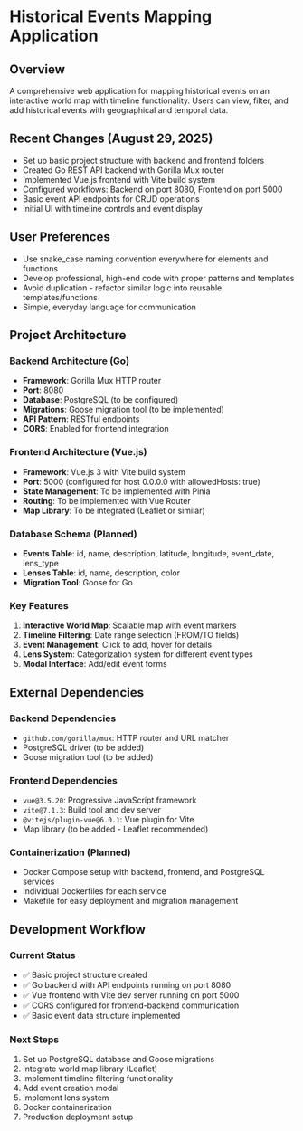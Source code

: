 # Historical Events Mapping Application

## Overview

A comprehensive web application for mapping historical events on an interactive world map with timeline functionality. Users can view, filter, and add historical events with geographical and temporal data.

## Recent Changes (August 29, 2025)

- Set up basic project structure with backend and frontend folders
- Created Go REST API backend with Gorilla Mux router
- Implemented Vue.js frontend with Vite build system
- Configured workflows: Backend on port 8080, Frontend on port 5000
- Basic event API endpoints for CRUD operations
- Initial UI with timeline controls and event display

## User Preferences

- Use snake_case naming convention everywhere for elements and functions
- Develop professional, high-end code with proper patterns and templates
- Avoid duplication - refactor similar logic into reusable templates/functions
- Simple, everyday language for communication

## Project Architecture

### Backend Architecture (Go)
- **Framework**: Gorilla Mux HTTP router
- **Port**: 8080
- **Database**: PostgreSQL (to be configured)
- **Migrations**: Goose migration tool (to be implemented)
- **API Pattern**: RESTful endpoints
- **CORS**: Enabled for frontend integration

### Frontend Architecture (Vue.js)
- **Framework**: Vue.js 3 with Vite build system
- **Port**: 5000 (configured for host 0.0.0.0 with allowedHosts: true)
- **State Management**: To be implemented with Pinia
- **Routing**: To be implemented with Vue Router
- **Map Library**: To be integrated (Leaflet or similar)

### Database Schema (Planned)
- **Events Table**: id, name, description, latitude, longitude, event_date, lens_type
- **Lenses Table**: id, name, description, color
- **Migration Tool**: Goose for Go

### Key Features
1. **Interactive World Map**: Scalable map with event markers
2. **Timeline Filtering**: Date range selection (FROM/TO fields)
3. **Event Management**: Click to add, hover for details
4. **Lens System**: Categorization system for different event types
5. **Modal Interface**: Add/edit event forms

## External Dependencies

### Backend Dependencies
- `github.com/gorilla/mux`: HTTP router and URL matcher
- PostgreSQL driver (to be added)
- Goose migration tool (to be added)

### Frontend Dependencies
- `vue@3.5.20`: Progressive JavaScript framework
- `vite@7.1.3`: Build tool and dev server
- `@vitejs/plugin-vue@6.0.1`: Vue plugin for Vite
- Map library (to be added - Leaflet recommended)

### Containerization (Planned)
- Docker Compose setup with backend, frontend, and PostgreSQL services
- Individual Dockerfiles for each service
- Makefile for easy deployment and migration management

## Development Workflow

### Current Status
- ✅ Basic project structure created
- ✅ Go backend with API endpoints running on port 8080
- ✅ Vue frontend with Vite dev server running on port 5000
- ✅ CORS configured for frontend-backend communication
- ✅ Basic event data structure implemented

### Next Steps
1. Set up PostgreSQL database and Goose migrations
2. Integrate world map library (Leaflet)
3. Implement timeline filtering functionality
4. Add event creation modal
5. Implement lens system
6. Docker containerization
7. Production deployment setup